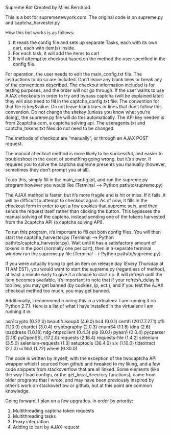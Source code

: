 Supreme Bot
Created by Miles Bernhard

This is a bot for supremenewyork.com. The original code is on supreme.py and captcha_harvester.py

How this bot works is as follows:
1. It reads the config file and sets up separate Tasks, each with its own cart, each with item(s) inside.
2. For each task, it will add the items to cart
3. It will attempt to checkout based on the method the user specified in the config file.

For operation, the user needs to edit the main_config.txt file. The instructions to do so are included. Don’t leave any blank lines or break any of the conventions described. The checkout information included is for testing purposes, and the order will not go through. If the user wants to use AJAX checkouts in order to try and bypass captcha (will be explained later) they will also need to fill in the captcha_config.txt file. The convention for that file is key&value. Do not leave blank lines or lines that don’t follow this convention. Do not change the sitekey (unless you know what you’re doing), the supreme.py file will do this automatically. The API key needed is from 2captcha.com, a captcha solving api. The useragents.txt and captcha_tokens.txt files do not need to be changed.

The methods of checkout are “manually”, or through an AJAX POST request. 

The manual checkout method is more likely to be successful, and easier to troubleshoot in the event of something going wrong, but it’s slower. It requires you to solve the captcha supreme presents you manually (however, sometimes they don’t prompt you at all).

To do this, simply fill in the main_config.txt, and run the supreme.py program however you would like (Terminal —> Python path/to/supreme.py)

The AJAX method is faster, but it’s more fragile and is hit or miss. If it fails, it will be difficult to attempt to checkout again. As of now, it fills in the checkout form in order to get a few cookies that supreme sets, and then sends the request itself rather than clicking the button. This bypasses the manual solving of the captcha, instead sending one of the tokens harvested from the 2captcha API (a captcha solving API).

To run this program, it’s important to fill out both config files. You will then start the captcha_harvester.py (Terminal —> Python path/to/captcha_harvester.py). Wait until it has a satisfactory amount of tokens in the pool (normally one per cart), then in a separate terminal window run the supreme.py file (Terminal —> Python path/to/supreme.py).

If you were actually trying to get an item on release day (Every Thursday at 11 AM EST), you would want to start the supreme.py (regardless of method), at least a minute early to give it a chance to start up. It will refresh until the item becomes available. It’s important to note that if your refresh_delay is too low, you may get banned (by cookies, ip, ect.), and if you test the AJAX checkout method too much, you may get banned.

Additionally, I recommend running this in a virtualenv. I am running it on Python 2.7.1. Here is a list of what I have installed in the virtualenv I am running it in:

asn1crypto (0.22.0)
beautifulsoup4 (4.6.0)
bs4 (0.0.1)
certifi (2017.7.27.1)
cffi (1.10.0)
chardet (3.0.4)
cryptography (2.0.3)
enum34 (1.1.6)
idna (2.6)
ipaddress (1.0.18)
ndg-httpsclient (0.4.3)
pip (9.0.1)
pyasn1 (0.3.4)
pycparser (2.18)
pyOpenSSL (17.2.0)
requests (2.18.4)
requests-file (1.4.2)
selenium (3.5.0)
selenium-requests (1.3)
setuptools (36.4.0)
six (1.10.0)
tldextract (2.1.0)
urllib3 (1.22)
wheel (0.30.0)

The code is written by myself, with the exception of the twocaptcha API wrapper which I sourced from github and tweaked to my liking, and a few code snippets from stackoverflow that are all linked. Some elements (like the way I load configs, or the get_local_directory functions), came from older programs that I wrote, and may have been previously inspired by other’s work on stackoverflow or github, but at this point are common knowledge.

Going forward, I plan on a few upgrades. In order by priority:
1. Multithreading captcha token requests
2. Multithreading tasks
3. Proxy integration
4. Adding to cart by AJAX request 